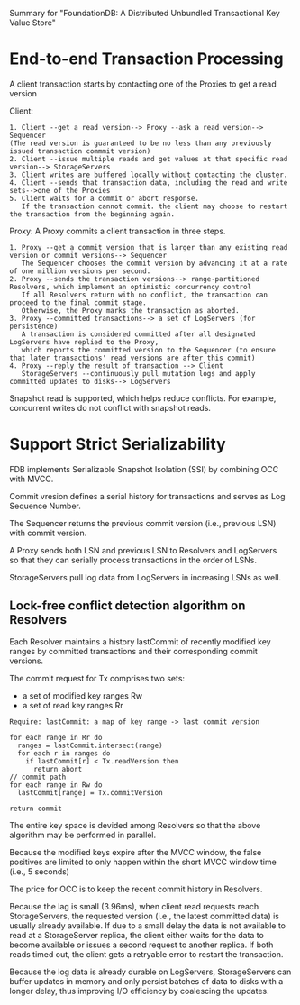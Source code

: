 Summary for "FoundationDB: A Distributed Unbundled Transactional Key Value Store"

# End-to-end Transaction Processing

A client transaction starts by contacting one of the Proxies to get a read version

Client:

```
1. Client --get a read version--> Proxy --ask a read version--> Sequencer
(The read version is guaranteed to be no less than any previously issued transaction commmit version)
2. Client --issue multiple reads and get values at that specific read version--> StorageServers
3. Client writes are buffered locally without contacting the cluster.
4. Client --sends that transaction data, including the read and write sets-->one of the Proxies
5. Client waits for a commit or abort response.
   If the transaction cannot commit. the client may choose to restart the transaction from the beginning again.
```

Proxy:
A Proxy commits a client transaction in three steps.

```
1. Proxy --get a commit version that is larger than any existing read version or commit versions--> Sequencer
   The Sequencer chooses the commit version by advancing it at a rate of one million versions per second.
2. Proxy --sends the transaction versions--> range-partitioned Resolvers, which implement an optimistic concurrency control
   If all Resolvers return with no conflict, the transaction can proceed to the final commit stage.
   Otherwise, the Proxy marks the transaction as aborted.
3. Proxy --committed transactions--> a set of LogServers (for persistence)
   A transaction is considered committed after all designated LogServers have replied to the Proxy, 
   which reports the committed version to the Sequencer (to ensure that later transactions' read versions are after this commit)
4. Proxy --reply the result of transaction --> Client
   StorageServers --continuously pull mutation logs and apply committed updates to disks--> LogServers
```

Snapshot read is supported, which helps reduce conflicts. For example, concurrent writes do not conflict with snapshot reads.

# Support Strict Serializability

FDB implements Serializable Snapshot Isolation (SSI) by combining OCC with MVCC.

Commit vresion defines a serial history for transactions and serves as Log Sequence Number.

The Sequencer returns the previous commit version (i.e., previous LSN) with commit version.

A Proxy sends both LSN and previous LSN to Resolvers and LogServers  
so that they can serially process transactions in the order of LSNs.

StorageServers pull log data from LogServers in increasing LSNs as well.

## Lock-free conflict detection algorithm on Resolvers

Each Resolver maintains a history lastCommit of recently modified key ranges by committed transactions
and their corresponding commit versions.

The commit request for Tx comprises two sets: 
- a set of modified key ranges Rw
- a set of read key ranges Rr

```
Require: lastCommit: a map of key range -> last commit version

for each range in Rr do
  ranges = lastCommit.intersect(range)
  for each r in ranges do
    if lastCommit[r] < Tx.readVersion then
      return abort
// commit path
for each range in Rw do
  lastCommit[range] = Tx.commitVersion

return commit
```

The entire key space is devided among Resolvers so that the above algorithm may be performed in parallel.

Because the modified keys expire after the MVCC window, 
the false positives are limited to only happen within the short MVCC window time (i.e., 5 seconds)

The price for OCC is to keep the recent commit history in Resolvers.

Because the lag is small (3.96ms), when client read requests reach StorageServers, 
the requested version (i.e., the latest committed data) is usually already available.
If due to a small delay the data is not available to read at a StorageServer replica,
the client either waits for the data to become available or issues a second request to another replica.
If both reads timed out, the client gets a retryable error to restart the transaction.

Because the log data is already durable on LogServers, 
StorageServers can buffer updates in memory and only persist batches of data to disks with a longer delay,
thus improving I/O efficiency by coalescing the updates.
